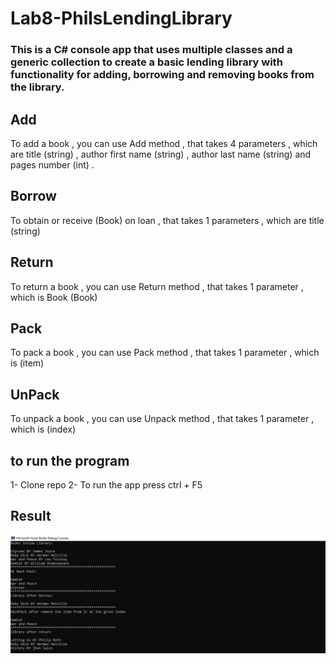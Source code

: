 # Lab8-PhilsLendingLibrary

### This is a C# console app that uses multiple classes and a generic collection to create a basic lending library with functionality for adding, borrowing and removing books from the library.

## Add

To add a book , you can use Add method , that takes 4 parameters , which are title (string) ,
author first name (string) , author last name (string) and pages number (int) .

## Borrow

 To obtain or receive (Book) on loan , that takes 1 parameters , which are title (string)

## Return

To return a book , you can use Return method , that takes 1 parameter , which is Book (Book)

## Pack

To pack a book , you can use Pack method , that takes 1 parameter , which is (item)

## UnPack

To unpack a book , you can use Unpack method , that takes 1 parameter , which is (index)

## to run the program

1- Clone repo
2- To run the app press ctrl + F5

## Result

![](output.png)